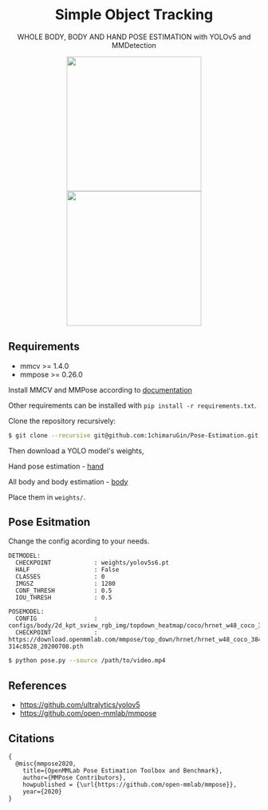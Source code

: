 # <div align="center">Simple Object Tracking</div>

<div align="center">
<p>WHOLE BODY, BODY AND HAND POSE ESTIMATION with YOLOv5 and MMDetection</p>
<p>
<img src="images/girl.gif" width="270"/> <img src="images/gin.gif" width="270"/> 
</p>
</div>

## Requirements

* mmcv >= 1.4.0
* mmpose >= 0.26.0

Install MMCV and MMPose according to  [documentation](https://mmpose.readthedocs.io/en/latest/install.html)

Other requirements can be installed with `pip install -r requirements.txt`.

Clone the repository recursively:

```bash
$ git clone --recursive git@github.com:1chimaruGin/Pose-Estimation.git
```

Then download a YOLO model's weights,

Hand pose estimation - [hand](https://drive.google.com/file/d/1a37j_8OJ8iZJQJ9qdS5kNZOFsDKvDtM4/view?usp=sharing)

All body and body estimation - [body](https://drive.google.com/file/d/1tKSvokFw-iadEJL81c9HAGKttNosdYYi/view?usp=sharing)

Place them in `weights/`.

## Pose Esitmation

Change the config acording to your needs.

```
DETMODEL:
  CHECKPOINT            : weights/yolov5s6.pt
  HALF                  : False
  CLASSES               : 0
  IMGSZ                 : 1280
  CONF_THRESH           : 0.5
  IOU_THRESH            : 0.5

POSEMODEL:
  CONFIG                : configs/body/2d_kpt_sview_rgb_img/topdown_heatmap/coco/hrnet_w48_coco_384x288.py
  CHECKPOINT            : https://download.openmmlab.com/mmpose/top_down/hrnet/hrnet_w48_coco_384x288-314c8528_20200708.pth
```

```bash
$ python pose.py --source /path/to/video.mp4
```

## References

* https://github.com/ultralytics/yolov5
* https://github.com/open-mmlab/mmpose

## Citations

``` 
{
  @misc{mmpose2020,
    title={OpenMMLab Pose Estimation Toolbox and Benchmark},
    author={MMPose Contributors},
    howpublished = {\url{https://github.com/open-mmlab/mmpose}},
    year={2020}
}
```